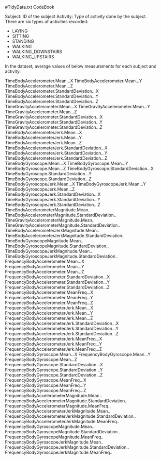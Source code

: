 #TidyData.txt CodeBook

Subject: ID of the subject
Activity: Type of activity done by the subject. There are six types of activities recorded:

- LAYING
- SITTING
- STANDING
- WALKING
- WALKING_DOWNSTAIRS
- WALKING_UPSTAIRS


In the dataset,  average values of below measurements for each subject and activity:

TimeBodyAccelerometer.Mean...X
TimeBodyAccelerometer.Mean...Y
TimeBodyAccelerometer.Mean...Z
TimeBodyAccelerometer.StandardDeviation...X
TimeBodyAccelerometer.StandardDeviation...Y
TimeBodyAccelerometer.StandardDeviation...Z
TimeGravityAccelerometer.Mean...X
TimeGravityAccelerometer.Mean...Y
TimeGravityAccelerometer.Mean...Z
TimeGravityAccelerometer.StandardDeviation...X
TimeGravityAccelerometer.StandardDeviation...Y
TimeGravityAccelerometer.StandardDeviation...Z
TimeBodyAccelerometerJerk.Mean...X
TimeBodyAccelerometerJerk.Mean...Y
TimeBodyAccelerometerJerk.Mean...Z
TimeBodyAccelerometerJerk.StandardDeviation...X
TimeBodyAccelerometerJerk.StandardDeviation...Y
TimeBodyAccelerometerJerk.StandardDeviation...Z
TimeBodyGyroscope.Mean...X
TimeBodyGyroscope.Mean...Y
TimeBodyGyroscope.Mean...Z
TimeBodyGyroscope.StandardDeviation...X
TimeBodyGyroscope.StandardDeviation...Y
TimeBodyGyroscope.StandardDeviation...Z
TimeBodyGyroscopeJerk.Mean...X
TimeBodyGyroscopeJerk.Mean...Y
TimeBodyGyroscopeJerk.Mean...Z
TimeBodyGyroscopeJerk.StandardDeviation...X
TimeBodyGyroscopeJerk.StandardDeviation...Y
TimeBodyGyroscopeJerk.StandardDeviation...Z
TimeBodyAccelerometerMagnitude.Mean..
TimeBodyAccelerometerMagnitude.StandardDeviation..
TimeGravityAccelerometerMagnitude.Mean..
TimeGravityAccelerometerMagnitude.StandardDeviation..
TimeBodyAccelerometerJerkMagnitude.Mean..
TimeBodyAccelerometerJerkMagnitude.StandardDeviation..
TimeBodyGyroscopeMagnitude.Mean..
TimeBodyGyroscopeMagnitude.StandardDeviation..
TimeBodyGyroscopeJerkMagnitude.Mean..
TimeBodyGyroscopeJerkMagnitude.StandardDeviation..
FrequencyBodyAccelerometer.Mean...X
FrequencyBodyAccelerometer.Mean...Y
FrequencyBodyAccelerometer.Mean...Z
FrequencyBodyAccelerometer.StandardDeviation...X
FrequencyBodyAccelerometer.StandardDeviation...Y
FrequencyBodyAccelerometer.StandardDeviation...Z
FrequencyBodyAccelerometer.MeanFreq...X
FrequencyBodyAccelerometer.MeanFreq...Y
FrequencyBodyAccelerometer.MeanFreq...Z
FrequencyBodyAccelerometerJerk.Mean...X
FrequencyBodyAccelerometerJerk.Mean...Y
FrequencyBodyAccelerometerJerk.Mean...Z
FrequencyBodyAccelerometerJerk.StandardDeviation...X
FrequencyBodyAccelerometerJerk.StandardDeviation...Y
FrequencyBodyAccelerometerJerk.StandardDeviation...Z
FrequencyBodyAccelerometerJerk.MeanFreq...X
FrequencyBodyAccelerometerJerk.MeanFreq...Y
FrequencyBodyAccelerometerJerk.MeanFreq...Z
FrequencyBodyGyroscope.Mean...X
FrequencyBodyGyroscope.Mean...Y
FrequencyBodyGyroscope.Mean...Z
FrequencyBodyGyroscope.StandardDeviation...X
FrequencyBodyGyroscope.StandardDeviation...Y
FrequencyBodyGyroscope.StandardDeviation...Z
FrequencyBodyGyroscope.MeanFreq...X
FrequencyBodyGyroscope.MeanFreq...Y
FrequencyBodyGyroscope.MeanFreq...Z
FrequencyBodyAccelerometerMagnitude.Mean..
FrequencyBodyAccelerometerMagnitude.StandardDeviation..
FrequencyBodyAccelerometerMagnitude.MeanFreq..
FrequencyBodyAccelerometerJerkMagnitude.Mean..
FrequencyBodyAccelerometerJerkMagnitude.StandardDeviation..
FrequencyBodyAccelerometerJerkMagnitude.MeanFreq..
FrequencyBodyGyroscopeMagnitude.Mean..
FrequencyBodyGyroscopeMagnitude.StandardDeviation..
FrequencyBodyGyroscopeMagnitude.MeanFreq..
FrequencyBodyGyroscopeJerkMagnitude.Mean..
FrequencyBodyGyroscopeJerkMagnitude.StandardDeviation..
FrequencyBodyGyroscopeJerkMagnitude.MeanFreq..
